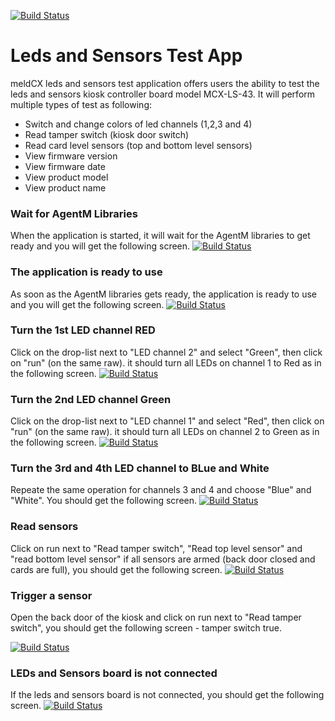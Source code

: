 [![Build Status](https://github.com/MeldCX/led-sensors-test-app/blob/master/images/meldCX.jpg?raw=true)](https://www.meldcx.com/)
# Leds and Sensors Test App
meldCX leds and sensors test application offers users the ability to test the leds and sensors kiosk controller board model MCX-LS-43.
It will perform multiple types of test as following:

  - Switch and change colors of led channels (1,2,3 and 4)
  - Read tamper switch (kiosk door switch)
  - Read card level sensors (top and bottom level sensors)
  - View firmware version
  - View firmware date
  - View product model
  - View product name

### Wait for AgentM Libraries
When the application is started, it will wait for the AgentM libraries to get ready and you will get the following screen.
[![Build Status](https://github.com/MeldCX/led-sensors-test-app/blob/master/images/1.jpg?raw=true)](https://www.meldcx.com/)
### The application is ready to use
As soon as the AgentM libraries gets ready, the application is ready to use and you will get the following screen.
[![Build Status](https://github.com/MeldCX/led-sensors-test-app/blob/master/images/2.jpg?raw=true)](https://www.meldcx.com/)

### Turn the 1st LED channel RED
Click on the drop-list next to "LED channel 2" and select "Green", then click on "run" (on the same raw).
it should turn all LEDs on channel 1 to Red as in the following screen.
[![Build Status](https://github.com/MeldCX/led-sensors-test-app/blob/master/images/3.jpg?raw=true)](https://www.meldcx.com/)

### Turn the 2nd LED channel Green
Click on the drop-list next to "LED channel 1" and select "Red", then click on "run" (on the same raw).
it should turn all LEDs on channel 2 to Green as in the following screen.
[![Build Status](https://github.com/MeldCX/led-sensors-test-app/blob/master/images/4.jpg?raw=true)](https://www.meldcx.com/)

### Turn the 3rd and 4th LED channel to BLue and White
Repeate the same operation for channels 3 and 4 and choose "Blue" and "White".
You should get the following screen.
[![Build Status](https://github.com/MeldCX/led-sensors-test-app/blob/master/images/5.jpg?raw=true)](https://www.meldcx.com/)

### Read sensors
Click on run next to "Read tamper switch", "Read top level sensor" and "read bottom level sensor"
if all sensors are armed (back door closed and cards are full), you should get the following screen.
[![Build Status](https://github.com/MeldCX/led-sensors-test-app/blob/master/images/6.jpg?raw=true)](https://www.meldcx.com/)

### Trigger a sensor
Open the back door of the kiosk and click on run next to "Read tamper switch", you should get the following screen - tamper switch true.

[![Build Status](https://github.com/MeldCX/led-sensors-test-app/blob/master/images/7.jpg?raw=true)](https://www.meldcx.com/)

### LEDs and Sensors board is not connected
If the leds and sensors board is not connected, you should get the following screen. 
[![Build Status](https://github.com/MeldCX/led-sensors-test-app/blob/master/images/error.jpg?raw=true)](https://www.meldcx.com/)